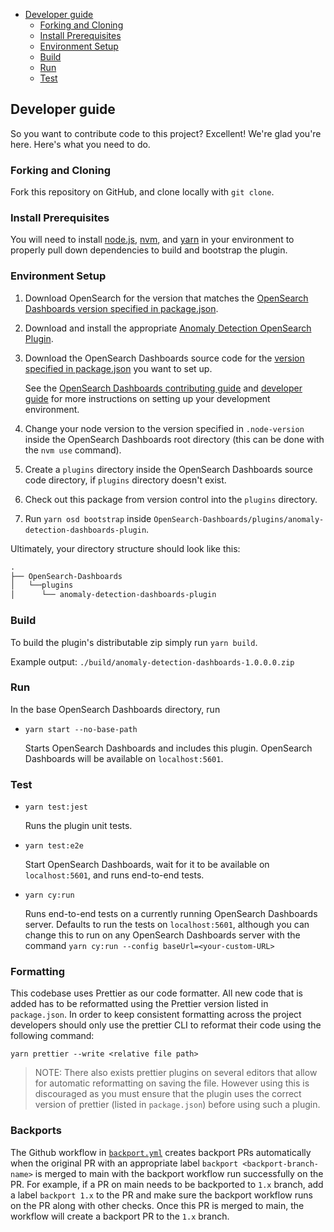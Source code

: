 - [Developer guide](#developer-guide)
  - [Forking and Cloning](#forking-and-cloning)
  - [Install Prerequisites](#install-prerequisites)
  - [Environment Setup](#environment-setup)
  - [Build](#build)
  - [Run](#run)
  - [Test](#test)

## Developer guide

So you want to contribute code to this project? Excellent! We're glad you're here. Here's what you need to do.

### Forking and Cloning

Fork this repository on GitHub, and clone locally with `git clone`.

### Install Prerequisites

You will need to install [node.js](https://nodejs.org/en/), [nvm](https://github.com/nvm-sh/nvm/blob/master/README.md), and [yarn](https://yarnpkg.com/) in your environment to properly pull down dependencies to build and bootstrap the plugin.

### Environment Setup

1. Download OpenSearch for the version that matches the [OpenSearch Dashboards version specified in package.json](./package.json#L7).
2. Download and install the appropriate [Anomaly Detection OpenSearch Plugin](https://github.com/opensearch-project/anomaly-detection).
3. Download the OpenSearch Dashboards source code for the [version specified in package.json](./package.json#L7) you want to set up.

   See the [OpenSearch Dashboards contributing guide](https://github.com/opensearch-project/OpenSearch-Dashboards/blob/main/CONTRIBUTING.md) and [developer guide](https://github.com/opensearch-project/OpenSearch-Dashboards/blob/main/DEVELOPER_GUIDE.md) for more instructions on setting up your development environment.

4. Change your node version to the version specified in `.node-version` inside the OpenSearch Dashboards root directory (this can be done with the `nvm use` command).
5. Create a `plugins` directory inside the OpenSearch Dashboards source code directory, if `plugins` directory doesn't exist.
6. Check out this package from version control into the `plugins` directory.
7. Run `yarn osd bootstrap` inside `OpenSearch-Dashboards/plugins/anomaly-detection-dashboards-plugin`.

Ultimately, your directory structure should look like this:

<!-- prettier-ignore -->
```md
.
├── OpenSearch-Dashboards
│   └──plugins
│      └── anomaly-detection-dashboards-plugin
```

### Build

To build the plugin's distributable zip simply run `yarn build`.

Example output: `./build/anomaly-detection-dashboards-1.0.0.0.zip`

### Run

In the base OpenSearch Dashboards directory, run

- `yarn start --no-base-path`

  Starts OpenSearch Dashboards and includes this plugin. OpenSearch Dashboards will be available on `localhost:5601`.

### Test

- `yarn test:jest`

  Runs the plugin unit tests.

- `yarn test:e2e`

  Start OpenSearch Dashboards, wait for it to be available on `localhost:5601`, and runs end-to-end tests.

- `yarn cy:run`

  Runs end-to-end tests on a currently running OpenSearch Dashboards server. Defaults to run the tests on `localhost:5601`, although you can change this to run on any
  OpenSearch Dashboards server with the command `yarn cy:run --config baseUrl=<your-custom-URL>`

### Formatting

This codebase uses Prettier as our code formatter. All new code that is added has to be reformatted using the Prettier version listed in `package.json`. In order to keep consistent formatting across the project developers should only use the prettier CLI to reformat their code using the following command:

```
yarn prettier --write <relative file path>
```

> NOTE: There also exists prettier plugins on several editors that allow for automatic reformatting on saving the file. However using this is discouraged as you must ensure that the plugin uses the correct version of prettier (listed in `package.json`) before using such a plugin.

### Backports

The Github workflow in [`backport.yml`](.github/workflows/backport.yml) creates backport PRs automatically when the
original PR with an appropriate label `backport <backport-branch-name>` is merged to main with the backport workflow
run successfully on the PR. For example, if a PR on main needs to be backported to `1.x` branch, add a label
`backport 1.x` to the PR and make sure the backport workflow runs on the PR along with other checks. Once this PR is
merged to main, the workflow will create a backport PR to the `1.x` branch.